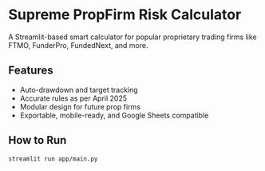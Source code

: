 
# Supreme PropFirm Risk Calculator

A Streamlit-based smart calculator for popular proprietary trading firms like FTMO, FunderPro, FundedNext, and more.

## Features
- Auto-drawdown and target tracking
- Accurate rules as per April 2025
- Modular design for future prop firms
- Exportable, mobile-ready, and Google Sheets compatible

## How to Run
```
streamlit run app/main.py
```

